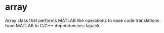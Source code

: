 array
=====

Array class that performs MATLAB like operations to ease code translations from MATLAB to C/C++
dependencies: lapack
